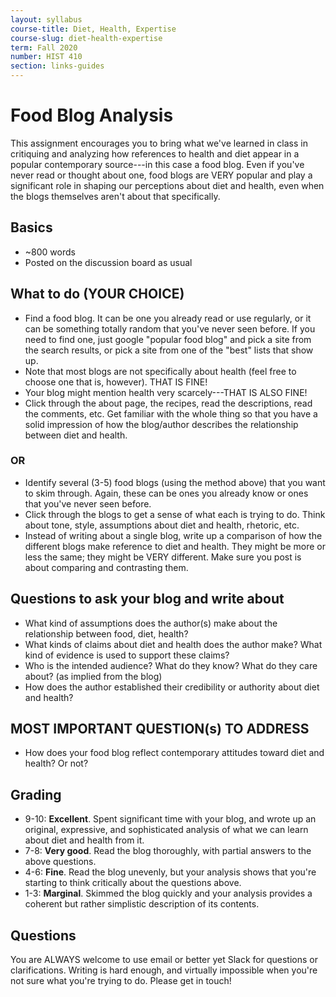 ```yaml
---
layout: syllabus
course-title: Diet, Health, Expertise
course-slug: diet-health-expertise
term: Fall 2020
number: HIST 410
section: links-guides
---
```


# Food Blog Analysis
This assignment encourages you to bring what we've learned in class in critiquing and analyzing how references to health and diet appear in a popular contemporary source---in this case a food blog. Even if you've never read or thought about one, food blogs are VERY popular and play a significant role in shaping our perceptions about diet and health, even when the blogs themselves aren't about that specifically.

## Basics
- ~800 words
- Posted on the discussion board as usual


## What to do (YOUR CHOICE)
- Find a food blog. It can be one you already read or use regularly, or it can be something totally random that you've never seen before. If you need to find one, just google "popular food blog" and pick a site from the search results, or pick a site from one of the "best" lists that show up.
- Note that most blogs are not specifically about health (feel free to choose one that is, however). THAT IS FINE!
- Your blog might mention health very scarcely---THAT IS ALSO FINE!
- Click through the about page, the recipes, read the descriptions, read the comments, etc. Get familiar with the whole thing so that you have a solid impression of how the blog/author describes the relationship between diet and health.

### OR
- Identify several (3-5) food blogs (using the method above) that you want to skim through. Again, these can be ones you already know or ones that you've never seen before.
- Click through the blogs to get a sense of what each is trying to do. Think about tone, style, assumptions about diet and health, rhetoric, etc.
- Instead of writing about a single blog, write up a comparison of how the different blogs make reference to diet and health. They might be more or less the same; they might be VERY different. Make sure you post is about comparing and contrasting them.



## Questions to ask your blog and write about
- What kind of assumptions does the author(s) make about the relationship between food, diet, health?
- What kinds of claims about diet and health does the author make? What kind of evidence is used to support these claims?
- Who is the intended audience? What do they know? What do they care about? (as implied from the blog)
- How does the author established their credibility or authority about diet and health?

## MOST IMPORTANT QUESTION(s) TO ADDRESS
- How does your food blog reflect contemporary attitudes toward diet and health? Or not?


## Grading
- 9-10: **Excellent**. Spent significant time with your blog, and wrote up an original, expressive, and sophisticated analysis of what we can learn about diet and health from it.
- 7-8: **Very good**. Read the blog thoroughly, with partial answers to the above questions.
- 4-6: **Fine**. Read the blog unevenly, but your analysis shows that you're starting to think critically about the questions above.
- 1-3: **Marginal**. Skimmed the blog quickly and your analysis provides a coherent but rather simplistic description of its contents.


## Questions
You are ALWAYS welcome to use email or better yet Slack for questions or clarifications. Writing is hard enough, and virtually impossible when you're not sure what you're trying to do. Please get in touch!
